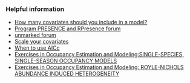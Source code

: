 ### Helpful information

- [How many covariates should you include in a model?](https://youtu.be/tCh7rTu6fvQ?feature=shared)
- [Program PRESENCE and RPresence forum](http://www.phidot.org/forum/viewforum.php?f=14)
- [unmarked forum](https://groups.google.com/g/unmarked)
- [Scale your covariates](https://groups.google.com/g/unmarked/c/vvHQxFhY7W8)
- [When to use AICc](https://builtin.com/data-science/what-is-aic)
- [Exercises in Occupancy Estimation and Modeling:SINGLE-SPECIES, SINGLE-SEASON OCCUPANCY MODELS](https://www.uvm.edu/~tdonovan/Occupancy%20Exercises/Exercise3/Exercise%203.%20%20Single-Species,%20Single-Season%20Occupancy%20Models.pdf)
- [Exercises in Occupancy Estimation and Modeling: ROYLE-NICHOLS ABUNDANCE INDUCED
HETEROGENEITY](https://www.uvm.edu/~tdonovan/Occupancy%20Exercises/Exercise7/Exercise%207.%20%20Royle-Nichols%20Abundance%20Induced%20Heterogeneity.pdf)
 
